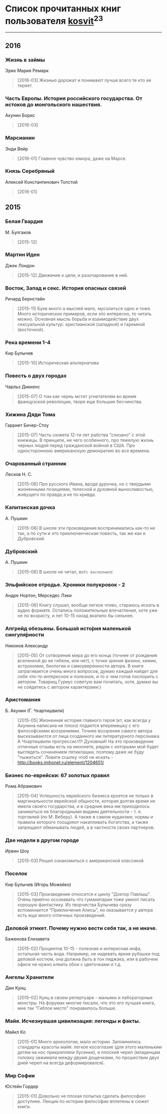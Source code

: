 # Список прочитанных книг пользователя [kosvit](http://vk.com/id18604982)<sup>23</sup>
---

## 2016

### Жизнь в займы
Эрих Мария Ремарк
> [2016-03] Жизнью дорожат и понимают лучше всего те кто ее теряет.


### Часть Европы. История российского государства. От истоков до монгольского нашествия.
Акунин Борис
> [2016-03] 


### Марсианин
Энди Вейр
> [2016-01] Главное чувство юмора, даже на Марсе.


### Князь Серебряный
Алексей Константинович Толстой
> [2016-01] 



## 2015

### Белая Гвардия
М. Булгаков
> [2015-12] 


### Мартин Иден
Джек Лондон
> [2015-12] Движение к цели, и разочарование в ней.


### Восток, Запад и секс. История опасных связей
Ричард Бернстайн
> [2015-11] Букв много а мыслей мало, мусолиться одно и тоже. Много исторических примеров, если это интересно, то читать можно. Основная мысль борьба и взаимодействие двух сексуальной культур: христианской (западной) и гаремной (восточной).


### Река времени 1-4
Кир Булычев
> [2015-10] Историческая альтернатива


### Повесть о двух городах
Чарльз Диккенс
> [2015-07] О том как чернь мстит угнетателям во время французской революции, творя еще большие бесчинства.


### Хижина Дяди Тома
Гарриет Бичер-Стоу
> [2015-07] Часть сюжета 12-ти лет рабства "слизано" с этой книжицы. В принципе, ни чего особенного, про тяжелую жизнь черных людей перед гражданской войной в США. Про одностороннюю американскую демократию во все времена.


### Очарованный странник
Лесков Н. С.
> [2015-06] Про русского Ивана, вроде дурочка, но с твердыми жизненными позициями, телесной и духовной выносливостью, живущего по правде,а не по кривде.


### Капитанская дочка
А. Пушкин
> [2015-06] В школе эти произведения воспринимались как-то не так, а по сути и это приключенческая повесть, так же как и Дубровский.


### Дубровский
А. Пушкин
> [2015-06] В школе не читал, вот`с восполнил`c


### Эльфийское отродье. Хроники полукровок - 2
Андре Нортон, Мерседес Лэки
> [2015-06] Книгу слушал, вообще легкое чтиво, стараюсь искать в аудио формате. Остались положительные впечатления, хотя уже не по возрасту, и лет 10-15 назад вкатило бы сильнее.


### Апгрейд обезьяны. Больша́я исто́рия маленькой сингуля́рности
Никонов Александр
> [2015-05] От сотворения мира до его конца (точнее от рождения вселенной до ее гибели, или нет), с точки зрения физики, химии, астрономии, биологии и самоуверенности автора.  В книге затрагивается очень много вопросов, думаю каждый найдет для себя что-то интересное и полезное, и то о чем готов поспорить с автором. Товарищ Гуриус советую вам почитать, хотя, думаю вы не сойдетесь с автором характерами:)


### Аристомания
Б. Акунин (Г. Чхартишвили)
> [2015-05] Жизненная история главного героя (кт, как всегда у Акунина написана не плохо) подается вперемешку с его философскими воззрениями. Точнее воззрения самого автора высказываются от лица созданного им литературного персонажа.  А Чхартишвили прогрессист!!! Духовный! На это произведение отличные отзывы есть на имхонете, рядом с которыми мой будет выглядеть сочинением пятиклашки, поэтому даже не буду "пыжиться". Ловите ссылку чтоб не искать  - http://books.imhonet.ru/element/1204651/


### Бизнес по-еврейски: 67 золотых правил
Рома Абрамович
> [2015-04] Успешность еврейского бизнеса кроется не только в маргинальности еврейской общности, которая долгая время не имела своего государства, и в средние века им приходилось заниматься не благородными видами деятельности - т. е. торговлей (по М. Веберу). А также в самом иудаизме, нормы и правила которого поощряют накапливать богатства, а также запрещают обманывать людей, а в частности своих партнеров.


### Две недели в другом городе
Ирвин Шоу
> [2015-03] Решил ознакомиться с американской классикой


### Поселок
Кир Булычев (Игорь Можейко)
> [2015-03] Произведение относится к циклу "Доктор Павлыш". Очень приятно осознавать что гуманитарии тоже умеют писать хорошую фантастику. Из творчества Булычева сразу вспоминается "Приключения Алисы", но оказывается у автора есть еще много отличных произведений.


### Деловой этикет. Почему нужно вести себя так, а не иначе.
Баженова Елизавета
> [2015-02] Процентов 10-15 - полезная и интересная инфа, остальная часть вода. Например, не надевать яркие рубашки под деловой костюм, она должна быть в тон пиджака, или в рабочем офисе не нужно клеить обои с цветочками и т.д.


### Ангелы Хранители
Дин Кунц
> [2015-02] Кунц в своем репертуаре - маньяки и лабораторные монстры. На форумах многие писали, что это его лучшая книга, мне так "Гиблое место" понравилось больше.


### Майя. Исчезнувшая цивилизация: легенды и факты.
Майкл Ко
> [2015-01] Много археологии, мало истории. Запомнились стандарты красоты майя: легкое косоглазие (для этого маленьким  детям на нос прикрепляли бусенки), и плоский череп (младенцам головку зажимали между двумя дощечками, по прошествии двух дней череп на всегда деформировался).


### Мир Софии
Юстейн Гордер
> [2015-01] Довольно не плохая попытка сделать философию доступнее. Лекции по истории философии вплетены в сюжет книги.



